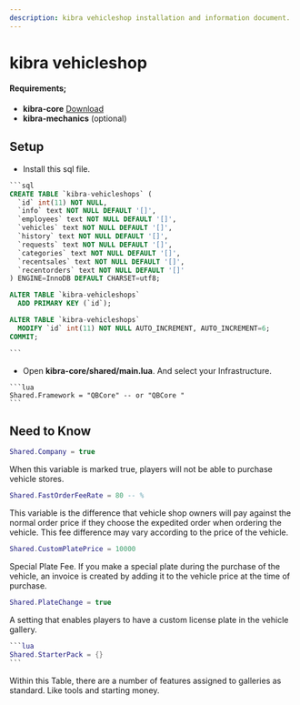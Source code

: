```yaml
---
description: kibra vehicleshop installation and information document.
---
```


# kibra vehicleshop

#### Requirements;

* **kibra-core** [Download](https://github.com/kibradev/kibra-core)
* **kibra-mechanics** (optional)

## Setup

* Install this sql file.

````sql
```sql
CREATE TABLE `kibra-vehicleshops` (
  `id` int(11) NOT NULL,
  `info` text NOT NULL DEFAULT '[]',
  `employees` text NOT NULL DEFAULT '[]',
  `vehicles` text NOT NULL DEFAULT '[]',
  `history` text NOT NULL DEFAULT '[]',
  `requests` text NOT NULL DEFAULT '[]',
  `categories` text NOT NULL DEFAULT '[]',
  `recentsales` text NOT NULL DEFAULT '[]',
  `recentorders` text NOT NULL DEFAULT '[]'
) ENGINE=InnoDB DEFAULT CHARSET=utf8;

ALTER TABLE `kibra-vehicleshops`
  ADD PRIMARY KEY (`id`);

ALTER TABLE `kibra-vehicleshops`
  MODIFY `id` int(11) NOT NULL AUTO_INCREMENT, AUTO_INCREMENT=6;
COMMIT;

```
````

* Open **kibra-core/shared/main.lua**. And select your Infrastructure.

````
```lua
Shared.Framework = "QBCore" -- or "QBCore "
```
````

## Need to Know

```lua
Shared.Company = true 
```

When this variable is marked true, players will not be able to purchase vehicle stores.

```lua
Shared.FastOrderFeeRate = 80 -- %
```

This variable is the difference that vehicle shop owners will pay against the normal order price if they choose the expedited order when ordering the vehicle. This fee difference may vary according to the price of the vehicle.

```lua
Shared.CustomPlatePrice = 10000
```

Special Plate Fee. If you make a special plate during the purchase of the vehicle, an invoice is created by adding it to the vehicle price at the time of purchase.

```lua
Shared.PlateChange = true 
```

A setting that enables players to have a custom license plate in the vehicle gallery.

````lua
```lua
Shared.StarterPack = {} 
```
````

Within this Table, there are a number of features assigned to galleries as standard. Like tools and starting money.

